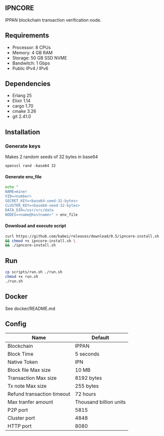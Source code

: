 ## IPNCORE
IPPAN blockchain transaction verification node.

## Requirements
* Processor: 8 CPUs
* Memory: 4 GB RAM
* Storage: 50 GB SSD NVME
* Bandwitch: 1 Gbps
* Public IPv4 / IPv6

## Dependencies
* Erlang 25
* Elixir 1.14
* cargo 1.70
* cmake 3.26
* git 2.41.0

## Installation 
### Generate keys
Makes 2 random seeds of 32 bytes in base64
```
openssl rand -base64 32
```
#### Generate env_file
```bash
echo "
NAME=miner
VID=<number>
SECRET_KEY=<base64-seed-32-bytes>
CLUSTER_KEY=<base64-seed-32-bytes>
DATA_DIR=/usr/src/data
NODES=<name@hostname>" > env_file
```

#### Download and execute script
```bash
curl https://github.com/kabei/releases/download/0.5/ipncore-install.sh \
&& chmod +x ipncore-install.sh \
&& ./ipncore-install.sh
```

## Run

```bash
cp scripts/run.sh ./run.sh
chmod +x run.sh
./run.sh
```
## Docker
See docker/README.md

## Config
|Name|Default|
|-|-|
|Blockchain|IPPAN|
|Block Time|5 seconds|
|Native Token|IPN|
|Block file Max size|10 MB|
|Transaction Max size|8192 bytes|
|Tx note Max size|255 bytes|
|Refund transaction timeout|72 hours|
|Max tranfer amount|Thousand billion units|
|P2P port|5815|
|Cluster port|4848|
|HTTP port|8080|
